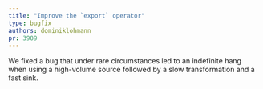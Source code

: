 ```yaml
---
title: "Improve the `export` operator"
type: bugfix
authors: dominiklohmann
pr: 3909
---
```


We fixed a bug that under rare circumstances led to an indefinite hang when
using a high-volume source followed by a slow transformation and a fast sink.
